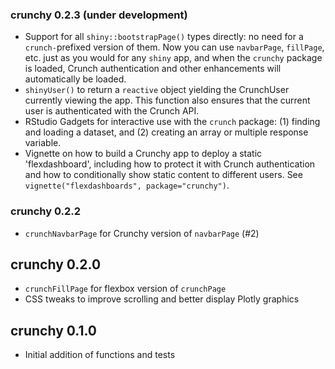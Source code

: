### crunchy 0.2.3 (under development)
* Support for all `shiny::bootstrapPage()` types directly: no need for a `crunch-`prefixed version of them. Now you can use `navbarPage`, `fillPage`, etc. just as you would for any `shiny` app, and when the `crunchy` package is loaded, Crunch authentication and other enhancements will automatically be loaded.
* `shinyUser()` to return a `reactive` object yielding the CrunchUser currently viewing the app. This function also ensures that the current user is authenticated with the Crunch API.
* RStudio Gadgets for interactive use with the `crunch` package: (1) finding and loading a dataset, and (2) creating an array or multiple response variable.
* Vignette on how to build a Crunchy app to deploy a static 'flexdashboard', including how to protect it with Crunch authentication and how to conditionally show static content to different users. See `vignette("flexdashboards", package="crunchy")`.

### crunchy 0.2.2

* `crunchNavbarPage` for Crunchy version of `navbarPage` (#2)

## crunchy 0.2.0

* `crunchFillPage` for flexbox version of `crunchPage`
* CSS tweaks to improve scrolling and better display Plotly graphics

## crunchy 0.1.0

* Initial addition of functions and tests
